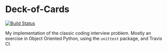 # Deck-of-Cards
[![Build Status](https://travis-ci.org/raidancampbell/Deck-of-Cards.svg?branch=master)](https://travis-ci.org/raidancampbell/Deck-of-Cards)

My implementation of the classic coding interview problem.  Mostly an exercise in Object Oriented Python, using the `unittest` package, and Travis CI.
